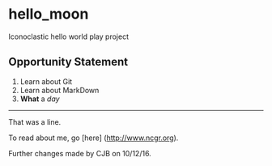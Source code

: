 # hello_moon

Iconoclastic hello world play project

## Opportunity Statement

1. Learn about Git
2. Learn about MarkDown
3. __What__ a _day_

---

That was a line. 

To read about me, go [here] (http://www.ncgr.org).

Further changes made by CJB on 10/12/16.
